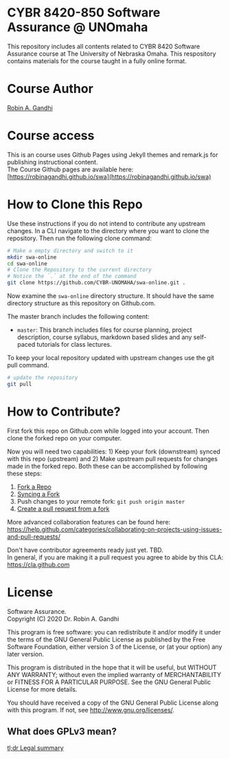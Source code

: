 # CYBR 8420-850 Software Assurance @ UNOmaha
This repository includes all contents related to CYBR 8420 Software Assurance course at The University of Nebraska Omaha. This respository contains materials for the course taught in a fully online format.

# Course Author
[Robin A. Gandhi](http://faculty.ist.unomaha.edu/rgandhi/)

# Course access
This is an course uses Github Pages using Jekyll themes and remark.js for publishing instructional content.  
The Course Github pages are available here: [https://robinagandhi.github.io/swa](https://robinagandhi.github.io/swa)


# How to Clone this Repo

Use these instructions if you do not intend to contribute any upstream changes. In a CLI navigate to the directory where you want to clone the repository. Then run the following clone command:

```bash
# Make a empty directory and switch to it
mkdir swa-online
cd swa-online
# Clone the Repository to the current directory
# Notice the `.` at the end of the command
git clone https://github.com/CYBR-UNOMAHA/swa-online.git .
```
Now examine the ```swa-online``` directory structure. It should have the same directory structure as this repository on Github.com.

The master branch includes the following content:
* `master`: This branch includes files for course planning, project description, course syllabus, markdown based slides and any self-paced tutorials for class lectures.

To keep your local repository updated with upstream changes use the git pull command.
```bash
# update the repository
git pull
```

# How to Contribute?

First fork this repo on Github.com while logged into your account. Then clone the forked repo on your computer.

Now you will need two capabilities: 1) Keep your fork (downstream) synced with this repo (upstream) and 2) Make upstream pull requests for changes made in the forked repo. Both these can be accomplished by following these steps:  

1. [Fork a Repo](https://help.github.com/articles/fork-a-repo/)  
1. [Syncing a Fork](https://help.github.com/articles/syncing-a-fork/)  
1. Push changes to your remote fork: `git push origin master`  
1. [Create a pull request from a fork](https://help.github.com/articles/creating-a-pull-request-from-a-fork/)  

More advanced collaboration features can be found here: https://help.github.com/categories/collaborating-on-projects-using-issues-and-pull-requests/

Don't have contributor agreements ready just yet. TBD.   
In general, if you are making it a pull request you agree to abide by this CLA: https://cla.github.com


# License  
Software Assurance.  
Copyright (C) 2020  Dr. Robin A. Gandhi

This program is free software: you can redistribute it and/or modify
it under the terms of the GNU General Public License as published by
the Free Software Foundation, either version 3 of the License, or
(at your option) any later version.

This program is distributed in the hope that it will be useful,
but WITHOUT ANY WARRANTY; without even the implied warranty of
MERCHANTABILITY or FITNESS FOR A PARTICULAR PURPOSE.  See the
GNU General Public License for more details.

You should have received a copy of the GNU General Public License
along with this program.  If not, see <http://www.gnu.org/licenses/>.

## What does GPLv3 mean?

[tl;dr Legal summary](https://tldrlegal.com/license/gnu-general-public-license-v3-%28gpl-3%29)
